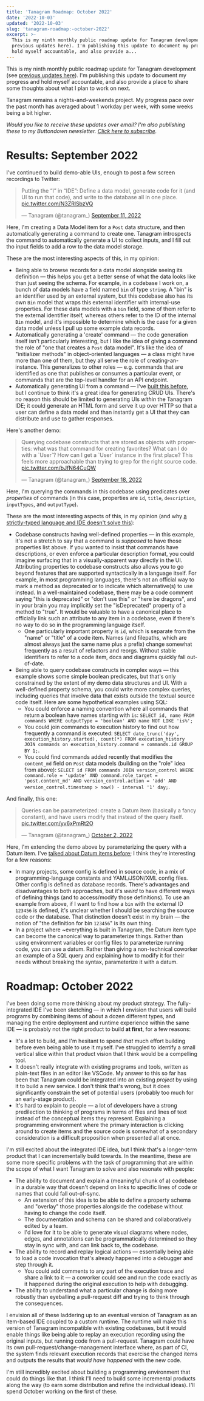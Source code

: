 ```yaml
---
title: 'Tanagram Roadmap: October 2022'
date: '2022-10-03'
updated: '2022-10-03'
slug: 'tanagram-roadmap:-october-2022'
excerpt: >-
  This is my ninth monthly public roadmap update for Tanagram development (see
  previous updates here). I'm publishing this update to document my progress and
  hold myself accountable, and also provide a...
---
```



This is my ninth monthly public roadmap update for Tanagram development (see [previous updates here](https://feifan.blog/labeled/tanagram)). I'm publishing this update to document my progress and hold myself accountable, and also provide a place to share some thoughts about what I plan to work on next.

Tanagram remains a nights-and-weekends project. My progress pace over the past month has averaged about 1 workday per week, with some weeks being a bit higher.

_Would you like to receive these updates over email? I'm also publishing these to my Buttondown newsletter. [Click here to subscribe](https://buttondown.email/tanagram)._

# Results: September 2022
I've continued to build demo-able UIs, enough to post a few screen recordings to Twitter:

<blockquote class="twitter-tweet" data-dnt="true" data-theme="light"><p lang="en" dir="ltr">Putting the “I” in “IDE”: Define a data model, generate code for it (and UI to run that code), and write to the database all in one place. <a href="https://t.co/N3ZRlSbzVQ">pic.twitter.com/N3ZRlSbzVQ</a></p>&mdash; Tanagram (@tanagram_) <a href="https://twitter.com/tanagram_/status/1569052242384416768?ref_src=twsrc%5Etfw">September 11, 2022</a></blockquote> <script async src="https://platform.twitter.com/widgets.js" charset="utf-8"></script>

Here, I'm creating a Data Model item for a `Post` data structure, and then automatically generating a command to create one. Tanagram introspects the command to automatically generate a UI to collect inputs, and I fill out tho input fields to add a row to the data model storage.

These are the most interesting aspects of this, in my opinion:
- Being able to browse records for a data model alongside seeing its definition — this helps you get a better sense of what the data looks like than just seeing the schema. For example, in a codebase I work on, a bunch of data models have a field named `bin` of type `string`. A "bin" is an identifier used by an external system, but this codebase also has its own `Bin` model that wraps this external identifier with internal-use properties. For these data models with a `bin` field, some of them refer to the external identifier itself, whereas others refer to the ID of the internal `Bin` model, and it's impossible to determine which is the case for a given data model unless I pull up some example data records.
- Automatically generating a 'create' command — the code generation itself isn't particularly interesting, but I like the idea of giving a command the role of "one that creates a `Post` data model". It's like the idea of "initializer methods" in object-oriented languages — a class might have more than one of them, but they all serve the role of creating-an-instance. This generalizes to other roles — e.g. commands that are identified as one that publishes or consumes a particular event, or commands that are the top-level handler for an API endpoint. 
- Automatically generating UI from a command — I've [built this before](https://feifan.blog/posts/tanagram-demo-1), but I continue to think it's a great idea for generating CRUD UIs. There's no reason this should be limited to generating UIs _within_ the Tanagram IDE; it could generate an HTML form and serve it up over HTTP so that a user can define a data model and than instantly get a UI that they can distribute and use to gather responses.

Here's another demo:

<blockquote class="twitter-tweet" data-dnt="true" data-theme="light"><p lang="en" dir="ltr">Querying codebase constructs that are stored as objects with properties: what was that command for creating favorites? What can I do with a `User`? How can I get a `User` instance in the first place? This feels more approachable than trying to grep for the right source code. <a href="https://t.co/bJfN64CuQW">pic.twitter.com/bJfN64CuQW</a></p>&mdash; Tanagram (@tanagram_) <a href="https://twitter.com/tanagram_/status/1571557723439005697?ref_src=twsrc%5Etfw">September 18, 2022</a></blockquote> <script async src="https://platform.twitter.com/widgets.js" charset="utf-8"></script>

Here, I'm querying the commands in this codebase using predicates over _properties_ of commands (in this case, properties are `id`, `title`, `description`, `inputTypes`, and `outputType`).

These are the most interesting aspects of this, in my opinion (and why [a strictly-typed language and IDE doesn't solve this](https://twitter.com/vivalapanda_/status/1571571631906258944?s=21&t=o6nMHoI17p_khS2rZT-T5w)):
- Codebase constructs having well-defined properties — in this example, it's not a stretch to say that a command is _supposed_ to have those properties list above. If you wanted to insist that commands have descriptions, or even enforce a particular description format, you could imagine surfacing that in a visually-apparent way directly in the UI. Attributing properties to codebase constructs also allows you to go beyond features that are supported syntactically in a language itself. For example, in most programming languages, there's not an official way to mark a method as deprecated or to indicate which alternative(s) to use instead. In a well-maintained codebase, there may be a code comment saying "this is deprecated" or "don't use this" or "here be dragons", and in your brain you may implicitly set the "isDeprecated" property of a method to "true". It would be valuable to have a canonical place to officially link such an attribute to any item in a codebase, even if there's no way to do so in the programming language itself.
	- One particularly important property is `id`, which is separate from the "name" or "title" of a code item. Names (and filepaths, which are almost always just the same name plus a prefix) change somewhat frequently as a result of refactors and reorgs. Without stable identifiers to refer to a code item, docs and diagrams quickly fall out-of-date.
- Being able to query codebase constructs in complex ways — this example shows some simple boolean predicates, but that's only constrained by the extent of my demo data structures and UI. With a well-defined property schema, you could write more complex queries, including queries that involve data that exists outside the textual source code itself. Here are some hypothetical examples using SQL:
	- You could enforce a naming convention where all commands that return a boolean have names starting with `is`: `SELECT id, name FROM commands WHERE outputType = 'boolean' AND name NOT LIKE 'is%';`
	- You could join commands to execution history to find out how frequently a command is executed: `SELECT date_trunc('day', execution_history.started), count(*) FROM execution_history JOIN commands on execution_history.command = commands.id GROUP BY 1;`.
	- You could find commands added recently that modifies the `content_md` field on `Post` data models (building on the "role" idea from above): `SELECT id FROM commands JOIN version_control WHERE command.role = 'update' AND command.role_target = 'post.content_md' AND version_control.action = 'add' AND version_control.timestamp > now() - interval '1' day;`.

And finally, this one:

<blockquote class="twitter-tweet" data-dnt="true" data-theme="light"><p lang="en" dir="ltr">Queries can be parameterized: create a Datum item (basically a fancy constant), and have users modify that instead of the query itself. <a href="https://t.co/yv6xPmRt2O">pic.twitter.com/yv6xPmRt2O</a></p>&mdash; Tanagram (@tanagram_) <a href="https://twitter.com/tanagram_/status/1576652425510891520?ref_src=twsrc%5Etfw">October 2, 2022</a></blockquote> <script async src="https://platform.twitter.com/widgets.js" charset="utf-8"></script>

Here, I'm extending the demo above by parameterizing the query with a Datum item. I've [talked about Datum items before](https://feifan.blog/posts/tanagram-roadmap:-july-2022); I think they're interesting for a few reasons:
- In many projects, some config is defined in source code, in a mix of programming-language constants and YAML/JSON/XML config files. Other config is defined as database records. There's advantages and disadvantages to both approaches, but it's _weird_ to have different ways of defining things (and to access/modify those definitions). To use an example from above, if I want to find how a `bin` with the external ID `123456` is defined, it's unclear whether I should be searching the source code or the database. That distinction doesn't exist in my brain — the notion of "the definition for bin `123456`" is its own thing.
- In a project where ~everything is built in Tanagram, the Datum item type can become the canonical way to parameterize things. Rather than using environment variables or config files to parameterize running code, you can use a datum. Rather than giving a non-technical coworker an example of a SQL query and explaining how to modify it for their needs without breaking the syntax, parameterize it with a datum.

# Roadmap: October 2022
I've been doing some more thinking about my product strategy. The fully-integrated IDE I've been sketching — in which I envision that users will build programs by combining items of about a dozen different types, and managing the entire deployment and runtime experience within the same IDE — is probably not the right product to build **at first**, for a few reasons:
- It's a lot to build, and I'm hesitant to spend _that_ much effort building before even being able to use it myself. I've struggled to identify a small vertical slice within that product vision that I think would be a compelling tool.
- It doesn't really integrate with existing programs and tools, written as plain-text files in an editor like VSCode. My answer to this so far has been that Tanagram could be integrated into an existing _project_ by using it to build a new service. I don't think that's wrong, but it does significantly constrain the set of potential users (probably too much for an early-stage product).
- It's hard to explain to people — a lot of developers have a strong predilection to thinking of programs in terms of files and lines of text instead of the conceptual items they represent. Explaining a programming environment where the primary interaction is clicking around to create items and the source code is somewhat of a secondary consideration is a difficult proposition when presented all at once.

I'm still excited about the integrated IDE idea, but I think that's a longer-term product that I can incrementally build towards. In the meantime, these are some more specific problems with the task of programming that are within the scope of what I want Tanagram to solve and also resonate with people:
- The ability to document and explain a (meaningful chunk of a) codebase in a durable way that doesn't depend on links to specific lines of code or names that could fall out-of-sync.
	- An extension of this idea is to be able to define a property schema and "overlay" those properties alongside the codebase without having to change the code itself.
	- The documentation and schema can be shared and collaboratively edited by a team.
	- I'd love for it to be able to generate visual diagrams where nodes, edges, and annotations can be programmatically determined so they stay in sync with, and can link back to, the codebase.
- The ability to record and replay logical actions — essentially being able to load a code invocation that's already happened into a debugger and step through it.
	- You could add comments to any part of the execution trace and share a link to it — a coworker could see and run the code exactly as it happened during the original execution to help with debugging.
- The ability to understand what a particular change is doing more robustly than eyeballing a pull-request diff and trying to think through the consequences.

I envision all of these laddering up to an eventual version of Tanagram as an item-based IDE coupled to a custom runtime. The runtime will make this version of Tanagram incompatible with existing codebases, but it would enable things like being able to replay an execution recording using the original inputs, but running code from a pull-request. Tanagram could have its own pull-request/change-management interface where, as part of CI, the system finds relevant execution records that exercise the changed items and outputs the results that _would have happened_ with the new code.

I'm still incredibly excited about building a programming environment that could do things like that. I think I'll need to build some incremental products along the way (to earn some distribution and refine the individual ideas). I'll spend October working on the first of these.